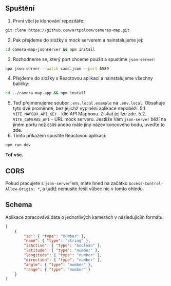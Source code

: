 ## Spuštění
1. První věcí je klonování repozitáře:
```bash
git clone https://github.com/artpolcom/cameras-map.git
```  
2. Pak přejdeme do složky s mock serverem a nainstalujeme jej:
```bash
cd camera-map-jsonserver && npm install
```  
3. Rozhodneme se, který port chceme použit a spustíme ``json-server``:
```bash
npx json-server --watch cams.json --port 6589
```  
4. Přejdeme do složky s Reactovou aplikací a nainstalujeme všechny balíčky:
```bash
cd ../camera-map-app && npm install
```
5. Teď přejmenujeme soubor ``.env.local.example`` na ``.env.local``. Obsahuje tyto dvě proměnné, bez jejichž vyplnění aplikace nepoběží:
   5.1  ``VITE_MAPBOX_API_KEY`` - klíč API Mapboxu. Získat jej lze zde.
   5.2. ``VITE_CAMERAS_API`` - URL mock serveru. Jestliže Vám ``json-server`` běží na jiném portu než ``6589`` anebo máte jiný název koncového bodu, uveďte to zde.
7. Tímto příkazem spustíte Reactovou aplikaci:
```bash
npm run dev
```
**Toť vše.**

## CORS
Pokud pracujete s ``json-server``'em, máte hned na začátku ``Access-Control-Allow-Origin: *``, a tudíž nemusíte řešit vůbec nic v tomto ohledu.
## Schema
Aplikace zpracovává data o jednotlivých kamerách v následujícím formátu:
```json
[
    {
        "id": { "type": "number" },
        "name": { "type": "string" },
        "isActive": { "type": "boolean" },
        "latitude": { "type": "number" },
        "longitude": { "type": "number" },
        "direction": { "type": "number" },
        "angle": { "type": "number" },
        "range": { "type": "number" }
    }
]

```

